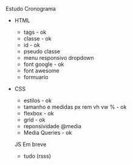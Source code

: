 Estudo Cronograma

- HTML
    - tags - ok
    - classe - ok
    - id - ok
    - pseudo classe
    - menu responsivo dropdown
    - font google - ok
    - font awesome
    - formuario

- CSS
    - estilos - ok 
    - tamanho e medidas px rem vh vw % - ok
    - flexbox - ok
    - grid - ok
    - reponsividade @media
    - Media Queries - ok

    JS Em breve
     - tudo (rsss)
     
